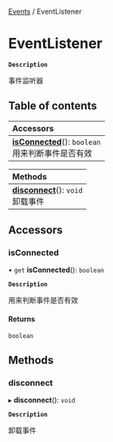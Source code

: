 [Events](../modules/Events.Events.md) / EventListener

# EventListener <Badge type="tip" text="Class" /> 

**`Description`**

事件监听器

## Table of contents

| Accessors |
| :-----|
| **[isConnected](Events.EventListener.md#isconnected)**(): `boolean` <br> 用来判断事件是否有效|

| Methods |
| :-----|
| **[disconnect](Events.EventListener.md#disconnect)**(): `void` <br> 卸载事件|

## Accessors

### isConnected  

• `get` **isConnected**(): `boolean`

**`Description`**

用来判断事件是否有效

#### Returns

`boolean`

## Methods

### disconnect  

▸ **disconnect**(): `void` <Badge type="tip" text="other" />

**`Description`**

卸载事件


